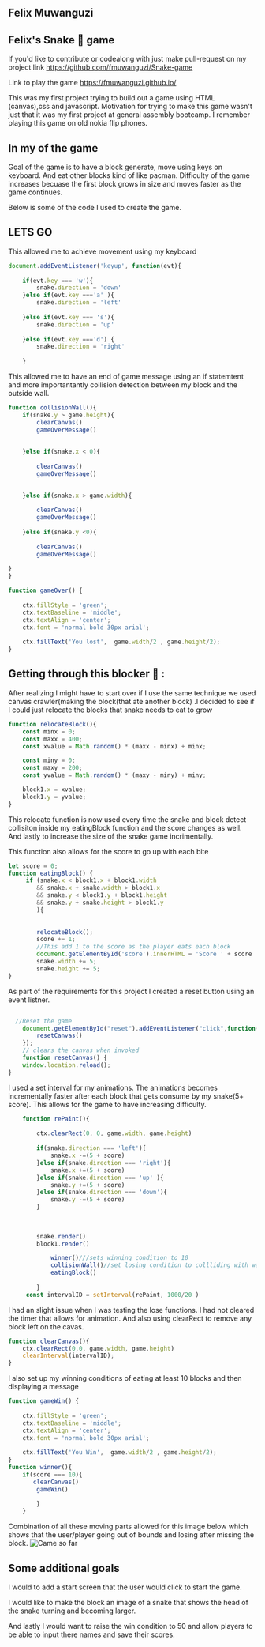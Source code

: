 ## Felix Muwanguzi

## Felix's Snake 🐍 game

If you'd like to contribute or codealong with just make pull-request on my project link https://github.com/fmuwanguzi/Snake-game

Link to play the game https://fmuwanguzi.github.io/

This was my first project trying to build out a game using HTML (canvas),css  and javascript. Motivation for trying to make this game wasn't just that it was my first project at general assembly bootcamp. I remember playing this  game on old nokia flip phones. 

## In my of the game 

Goal of the game is to have a block generate, move using keys on keyboard. And eat other blocks kind of like pacman. Difficulty of the game increases becuase the first block grows in size and moves faster as the game continues.

Below is some of the code I used to create the game.

## LETS GO

This allowed me to achieve movement using my keyboard

```javascript
document.addEventListener('keyup', function(evt){
    
    if(evt.key === 'w'){
        snake.direction = 'down' 
    }else if(evt.key ==='a' ){
        snake.direction = 'left'
    
    }else if(evt.key === 's'){
        snake.direction = 'up'
    
    }else if(evt.key ==='d') {
        snake.direction = 'right'
        
    }
```

This allowed me to have an end of game message using an if statemtent and more importantantly collision detection between my block and the outside wall.

```javascript
function collisionWall(){
    if(snake.y > game.height){
        clearCanvas()
        gameOverMessage()
    
        
    }else if(snake.x < 0){
        
        clearCanvas()
        gameOverMessage()

        
    }else if(snake.x > game.width){
        
        clearCanvas()
        gameOverMessage()
        
    }else if(snake.y <0){
        
        clearCanvas()
        gameOverMessage()
        
}
}

function gameOver() {
    
    ctx.fillStyle = 'green';
    ctx.textBaseline = 'middle'; 
    ctx.textAlign = 'center'; 
    ctx.font = 'normal bold 30px arial';
    
    ctx.fillText('You lost',  game.width/2 , game.height/2);
}

```

## Getting through this blocker 🙌  :

After realizing I might have to start over if I use the same technique we used canvas crawler(making the block(that ate another block) .I decided to see if I could just relocate the blocks that snake needs to eat to grow

```javascript
function relocateBlock(){
    const minx = 0;
    const maxx = 400;
    const xvalue = Math.random() * (maxx - minx) + minx;

    const miny = 0;
    const maxy = 200;
    const yvalue = Math.random() * (maxy - miny) + miny;

    block1.x = xvalue;
    block1.y = yvalue;
}
```
This relocate function is now used every time the snake and block detect collisiton inside my eatingBlock function and the score changes as well.
And lastly to increase the size of the snake game incrimentally. 

This function also allows for the score to go up with each bite
```javascript
let score = 0;
function eatingBlock() {
     if (snake.x < block1.x + block1.width 
        && snake.x + snake.width > block1.x
        && snake.y < block1.y + block1.height
        && snake.y + snake.height > block1.y
        ){
           
            
        relocateBlock();
        score += 1;
        //This add 1 to the score as the player eats each block
        document.getElementById('score').innerHTML = 'Score ' + score
        snake.width += 5;
        snake.height += 5;
}
```

As part of the requirements for this project I created a reset button using an event listner.

```javascript

  //Reset the game
    document.getElementById("reset").addEventListener("click",function(){
        resetCanvas()
    });
    // clears the canvas when invoked
    function resetCanvas() {
    window.location.reload();
}
```
I used a set interval for my animations. The animations becomes incrementally faster after each block that gets consume by my snake(5+ score). This allows for the game to have increasing difficulty.

```javascript
    function rePaint(){
        
        ctx.clearRect(0, 0, game.width, game.height)
        
        if(snake.direction === 'left'){
            snake.x -=(5 + score)
        }else if(snake.direction === 'right'){
            snake.x +=(5 + score)
        }else if(snake.direction === 'up' ){
            snake.y +=(5 + score)
        }else if(snake.direction === 'down'){
            snake.y -=(5 + score)
        }
        
        
        
        snake.render()
        block1.render()

            winner()///sets winning condition to 10
            collisionWall()//set losing condition to collliding with wall
            eatingBlock()
           
        }
     const intervalID = setInterval(rePaint, 1000/20 ) 

```

I had an slight issue when I was testing the lose functions. I had not cleared the timer that allows for animation. And also using clearRect to remove any block left on the cavas.

```javascript
function clearCanvas(){
    ctx.clearRect(0,0, game.width, game.height)
    clearInterval(intervalID);
}
```

I also set up my winning conditions of eating at least 10 blocks and then displaying a message

```javascript
function gameWin() {
    
    ctx.fillStyle = 'green';
    ctx.textBaseline = 'middle'; 
    ctx.textAlign = 'center'; 
    ctx.font = 'normal bold 30px arial';
    
    ctx.fillText('You Win',  game.width/2 , game.height/2);
}
function winner(){
    if(score === 10){
       clearCanvas()
        gameWin()
                
        }
    }
```

Combination of all these moving parts allowed for this image below which shows that the user/player going out of bounds and losing after missing the block.
![Came so far](image.png) 


## Some additional goals

I would to add a start screen that the user would click to start the game.

I would like to make the block an image of a snake that shows the head of the snake turning and becoming larger.

And lastly I would want to raise the win condition to 50 and allow players to be able to input there names and save their scores.

